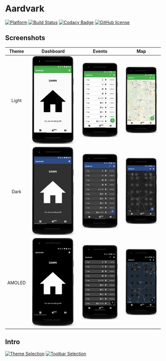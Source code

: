 # Aardvark
[![Platform](https://img.shields.io/badge/platform-Android-green.svg)](https://www.android.com/)
[![Build Status](https://travis-ci.com/Thames1990/aardvark.svg?token=zAVBhxjK5snT31HyuiYp&branch=dev)](https://travis-ci.com/Thames1990/aardvark)
[![Codacy Badge](https://api.codacy.com/project/badge/Grade/b0872d3516ee42338f0d903004e359c5)](https://www.codacy.com?utm_source=github.com&amp;utm_medium=referral&amp;utm_content=Thames1990/aardvark&amp;utm_campaign=Badge_Grade)
[![GitHub license](https://img.shields.io/github/license/mashape/apistatus.svg)](LICENSE)

## Screenshots

Theme | Dashboard | Events | Map
:---: | :---: | :---: | :---:
Light | ![Dashboard Light](art/dashboard/light.png) | ![Events Light](art/events/light.png) | ![Map Light](art/map/light.png)
Dark | ![Dashboard Dark](art/dashboard/dark.png) | ![Events Dark](art/events/dark.png) | ![Map Dark](art/map/dark.png)
AMOLED | ![Dashboard AMOLED](art/dashboard/amoled.png) | ![Dashboard AMOLED](art/events/amoled.png) | ![Map AMOLED](art/map/amoled.png)

## Intro

[![Theme Selection](https://j.gifs.com/rRN9x4.gif)](https://youtu.be/r3pKBu0TQQY)
[![Toolbar Selection](https://j.gifs.com/gLV2jG.gif)](https://youtu.be/2Byiw5WKmkU)